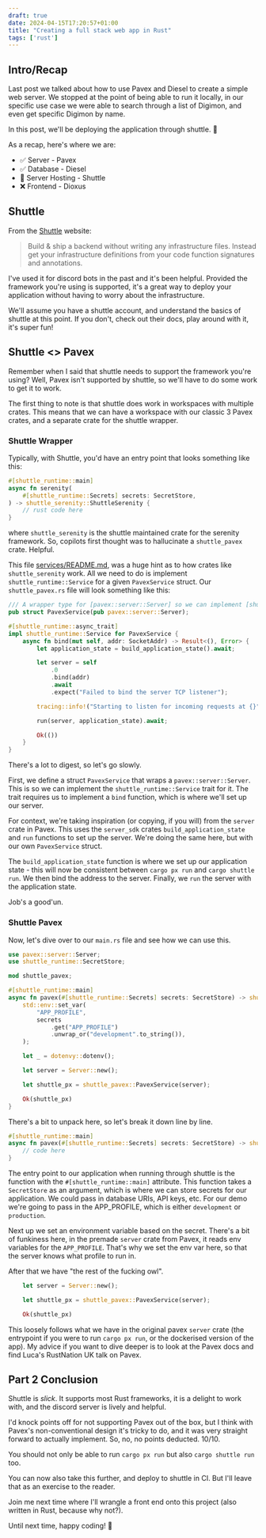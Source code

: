 ```yaml
---
draft: true
date: 2024-04-15T17:20:57+01:00
title: "Creating a full stack web app in Rust"
tags: ['rust']
---
```


## Intro/Recap

Last post we talked about how to use Pavex and Diesel to create a simple web server.
We stopped at the point of being able to run it locally, in our specific use case we were able to search through a list of Digimon, and even get specific Digimon by name.

In this post, we'll be deploying the application through shuttle. 🚀

As a recap, here's where we are:
- ✅ Server - Pavex
- ✅ Database - Diesel
- 🚧 Server Hosting - Shuttle
- ❌ Frontend - Dioxus

## Shuttle

From the [Shuttle](https://shuttle.rs/) website:
> Build & ship a backend without writing any infrastructure files. Instead get your infrastructure definitions from your code function signatures and annotations.

I've used it for discord bots in the past and it's been helpful.
Provided the framework you're using is supported, it's a great way to deploy your application without having to worry about the infrastructure.

We'll assume you have a shuttle account, and understand the basics of shuttle at this point.
If you don't, check out their docs, play around with it, it's super fun!

## Shuttle <> Pavex

Remember when I said that shuttle needs to support the framework you're using?
Well, Pavex isn't supported by shuttle, so we'll have to do some work to get it to work.

The first thing to note is that shuttle does work in workspaces with multiple crates.
This means that we can have a workspace with our classic 3 Pavex crates, and a separate crate for the shuttle wrapper.

### Shuttle Wrapper

Typically, with Shuttle, you'd have an entry point that looks something like this:

```rust
#[shuttle_runtime::main]
async fn serenity(
    #[shuttle_runtime::Secrets] secrets: SecretStore,
) -> shuttle_serenity::ShuttleSerenity {
    // rust code here
}
```

where `shuttle_serenity` is the shuttle maintained crate for the serenity framework.
So, copilots first thought was to hallucinate a `shuttle_pavex` crate. Helpful.

This file [services/README.md](https://github.com/shuttle-hq/shuttle/blob/3e63caa290c4e1e9fc745fb073ed9c5b39f098a3/services/README.md), was a huge hint as to how crates like `shuttle_serenity` work.
All we need to do is implement `shuttle_runtime::Service` for a given `PavexService` struct.
Our `shuttle_pavex.rs` file will look something like this:

```rust
/// A wrapper type for [pavex::server::Server] so we can implement [shuttle_runtime::Service] for it.
pub struct PavexService(pub pavex::server::Server);

#[shuttle_runtime::async_trait]
impl shuttle_runtime::Service for PavexService {
    async fn bind(mut self, addr: SocketAddr) -> Result<(), Error> {
        let application_state = build_application_state().await;

        let server = self
            .0
            .bind(addr)
            .await
            .expect("Failed to bind the server TCP listener");

        tracing::info!("Starting to listen for incoming requests at {}", addr);

        run(server, application_state).await;

        Ok(())
    }
}
```

There's a lot to digest, so let's go slowly.

First, we define a struct `PavexService` that wraps a `pavex::server::Server`.
This is so we can implement the `shuttle_runtime::Service` trait for it.
The trait requires us to implement a `bind` function, which is where we'll set up our server.

For context, we're taking inspiration (or copying, if you will) from the `server` crate in Pavex.
This uses the `server_sdk` crates `build_application_state` and `run` functions to set up the server.
We're doing the same here, but with our own `PavexService` struct.

The `build_application_state` function is where we set up our application state - this will now be consistent between `cargo px run` and `cargo shuttle run`.
We then bind the address to the server.
Finally, we `run` the server with the application state.

Job's a good'un.

### Shuttle Pavex

Now, let's dive over to our `main.rs` file and see how we can use this.

```rust
use pavex::server::Server;
use shuttle_runtime::SecretStore;

mod shuttle_pavex;

#[shuttle_runtime::main]
async fn pavex(#[shuttle_runtime::Secrets] secrets: SecretStore) -> shuttle_pavex::ShuttlePavex {
    std::env::set_var(
        "APP_PROFILE",
        secrets
            .get("APP_PROFILE")
            .unwrap_or("development".to_string()),
    );

    let _ = dotenvy::dotenv();

    let server = Server::new();

    let shuttle_px = shuttle_pavex::PavexService(server);

    Ok(shuttle_px)
}
```

There's a bit to unpack here, so let's break it down line by line.

```rust
#[shuttle_runtime::main]
async fn pavex(#[shuttle_runtime::Secrets] secrets: SecretStore) -> shuttle_pavex::ShuttlePavex {
    // code here
}
```

The entry point to our application when running through shuttle is the function with the `#[shuttle_runtime::main]` attribute.
This function takes a `SecretStore` as an argument, which is where we can store secrets for our application.
We could pass in database URIs, API keys, etc. For our demo we're going to pass in the APP_PROFILE, which is either `development` or `production`.

Next up we set an environment variable based on the secret.
There's a bit of funkiness here, in the premade `server` crate from Pavex, it reads env variables for the `APP_PROFILE`.
That's why we set the env var here, so that the server knows what profile to run in.

After that we have "the rest of the fucking owl".

```rust
    let server = Server::new();

    let shuttle_px = shuttle_pavex::PavexService(server);

    Ok(shuttle_px)
```

This loosely follows what we have in the original pavex `server` crate (the entrypoint if you were to run `cargo px run`, or the dockerised version of the app).
My advice if you want to dive deeper is to look at the Pavex docs and find Luca's RustNation UK talk on Pavex.

## Part 2 Conclusion

Shuttle is _slick_.
It supports most Rust frameworks, it is a delight to work with, and the discord server is lively and helpful.

I'd knock points off for not supporting Pavex out of the box, but I think with Pavex's non-conventional design it's tricky to do, and it was very straight forward to actually implement.
So, no, no points deducted. 10/10.

You should not only be able to run `cargo px run` but also `cargo shuttle run` too.

You can now also take this further, and deploy to shuttle in CI.
But I'll leave that as an exercise to the reader.

Join me next time where I'll wrangle a front end onto this project (also written in Rust, because why not?).

Until next time, happy coding! 🚀